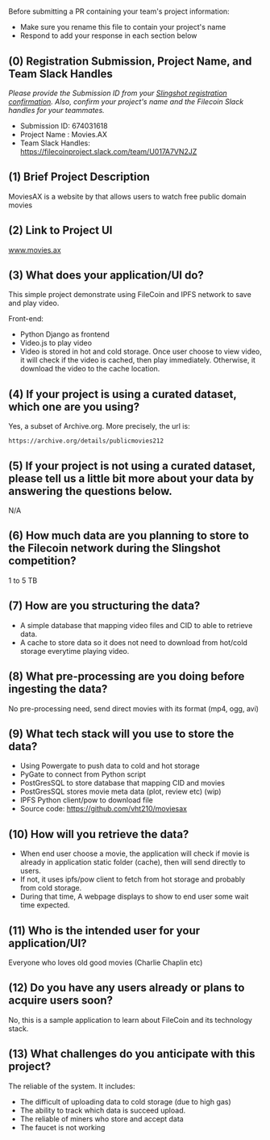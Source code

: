 # <Project Name>

Before submitting a PR containing your team's project information:
- Make sure you rename this file to contain your project's name
- Respond to add your response in each section below

## (0) Registration Submission, Project Name, and Team Slack Handles

*Please provide the Submission ID from your [Slingshot registration confirmation](https://slingshot.filecoin.io/register-now).  Also, confirm your project's name and the Filecoin Slack handles for your teammates.*
- Submission ID: 674031618
- Project Name : Movies.AX
- Team Slack Handles: https://filecoinproject.slack.com/team/U017A7VN2JZ
## (1) Brief Project Description

MoviesAX is a website  by that allows users to watch free public domain movies 

## (2) Link to Project UI

www.movies.ax

## (3) What does your application/UI do?
This simple project demonstrate using FileCoin and IPFS network to save and play video.


Front-end:

- Python Django as frontend
- Video.js to play video
- Video is stored in hot and cold storage. Once user choose to view video, it will check if the video is cached, then play immediately. Otherwise, it download the video to the cache location.


## (4) If your project is using a curated dataset, which one are you using?

Yes, a subset of Archive.org. More precisely, the url is:

    https://archive.org/details/publicmovies212

## (5) If your project is not using a curated dataset, please tell us a little bit more about your data by answering the questions below.

N/A

## (6) How much data are you planning to store to the Filecoin network during the Slingshot competition?

1 to 5 TB 

## (7) How are you structuring the data?

- A simple database that mapping video files and CID to able to retrieve data.
- A cache to store data so it does not need to download from hot/cold storage everytime playing video.

## (8) What pre-processing are you doing before ingesting the data?

No pre-processing need, send direct movies with its format (mp4, ogg, avi)

## (9)  What tech stack will you use to store the data?

- Using Powergate to push data to cold and hot storage
- PyGate to connect from Python script
- PostGresSQL to store database that mapping CID and movies
- PostGresSQL stores movie meta data (plot, review etc) (wip)
- IPFS Python client/pow to download file
- Source code: https://github.com/vht210/moviesax

## (10) How will you retrieve the data?

- When end user choose a movie, the application will check if movie is already in application static folder (cache), 
then will send directly to users.
- If not, it uses ipfs/pow client to fetch from hot storage and probably from cold storage.
- During that time, A webpage displays to show to end user some wait time expected.

## (11) Who is the intended user for your application/UI?

Everyone who loves old good movies (Charlie Chaplin etc)

## (12) Do you have any users already or plans to acquire users soon?

No, this is a sample application to learn about FileCoin and its technology stack.

## (13) What challenges do you anticipate with this project?

The reliable of the system. It includes:
 -  The difficult of uploading data to cold storage (due to high gas)
  - The ability to track which data is succeed upload.
  - The reliable of miners who store and accept data
  - The faucet is not working
  
  
